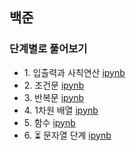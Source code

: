 ## 백준
### 단계별로 풀어보기
- 1\. 입출력과 사칙연산 [ipynb](https://github.com/kbjung/coding_test/blob/main/baekjoon/b_ex01.ipynb)
- 2\. 조건문 [ipynb](https://github.com/kbjung/coding_test/blob/main/baekjoon/b_ex02.ipynb)
- 3\. 반복문 [ipynb](https://github.com/kbjung/coding_test/blob/main/baekjoon/b_ex03.ipynb)
- 4\. 1차원 배열 [ipynb](https://github.com/kbjung/coding_test/blob/main/baekjoon/b_ex04.ipynb)
- 5\. 함수 [ipynb](https://github.com/kbjung/coding_test/blob/main/baekjoon/b_ex05.ipynb)
- 6\. ⏳ 문자열 단계 [ipynb](https://github.com/kbjung/coding_test/blob/main/baekjoon/b_ex06.ipynb)
